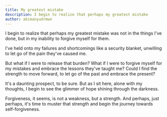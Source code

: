 ```yaml
---
title: My greatest mistake
description: I begin to realize that perhaps my greatest mistake
author: abimanyudrmwn
---
```



I begin to realize that perhaps my greatest mistake was not in the things I've done, but in my inability to forgive myself for them. 




I've held onto my failures and shortcomings like a security blanket, unwilling to let go of the pain they've caused me.



But what if I were to release that burden? What if I were to forgive myself for my mistakes and embrace the lessons they've taught me? Could I find the strength to move forward, to let go of the past and embrace the present?



It's a daunting prospect, to be sure. But as I sit here, alone with my thoughts, I begin to see the glimmer of hope shining through the darkness. 



Forgiveness, it seems, is not a weakness, but a strength. And perhaps, just perhaps, it's time to muster that strength and begin the journey towards self-forgiveness.
